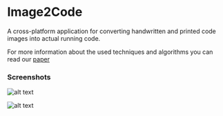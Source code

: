 # Image2Code
A cross-platform application for converting handwritten and printed code images into actual running code.

For more information about the used techniques and algorithms you can read our [paper](https://drive.google.com/open?id=1QFvV2Cy_xOMPLxuN_0oWXu5aApSGKggB)

### Screenshots
![alt text](https://raw.githubusercontent.com/hemoali/I2C/master/pics/Screen%20Shot%202017-12-19%20at%2016.14.09.png)

![alt text](https://raw.githubusercontent.com/hemoali/I2C/master/pics/Screen%20Shot%202017-12-20%20at%2008.12.16.png)

